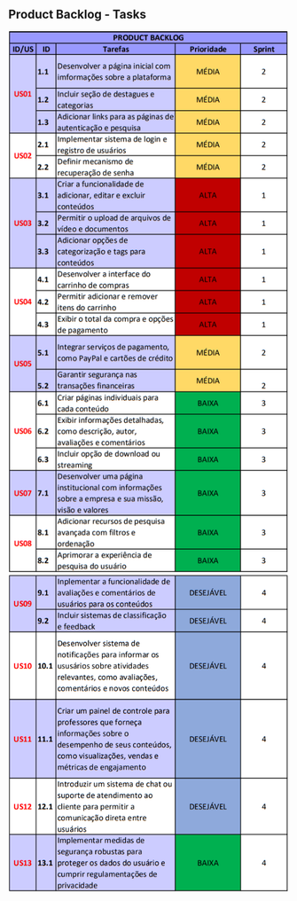 ## Product Backlog - Tasks

<img src="https://github.com/DanielaMeirelles/trabalho_semestral_FGTI/blob/main/Product%20Backlog/P.B_Tasks.png">
<img src="https://github.com/DanielaMeirelles/trabalho_semestral_FGTI/blob/main/Product%20Backlog/P.B_Tasks_2.png">
